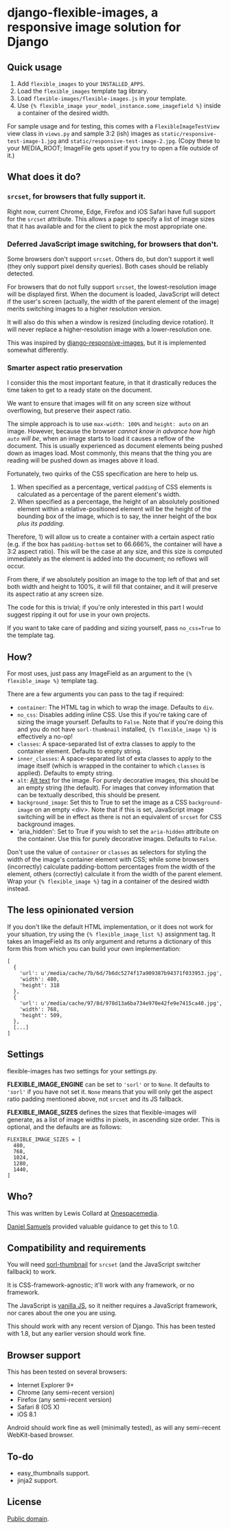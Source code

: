 # django-flexible-images, a responsive image solution for Django

## Quick usage

1. Add `flexible_images` to your `INSTALLED_APPS`.
2. Load the `flexible_images` template tag library.
3. Load `flexible-images/flexible-images.js` in your template.
4. Use `{% flexible_image your_model_instance.some_imagefield %}` inside a
   container of the desired width.

For sample usage and for testing, this comes with a `FlexibleImageTestView`
view class in `views.py` and sample 3:2 (ish) images as
`static/responsive-test-image-1.jpg` and
`static/responsive-test-image-2.jpg`. (Copy these to your MEDIA_ROOT;
ImageFile gets upset if you try to open a file outside of it.)


## What does it do?

### `srcset`, for browsers that fully support it.

Right now, current Chrome, Edge, Firefox and iOS Safari have full support for
the `srcset` attribute. This allows a page to specify a list of image
sizes that it has available and for the client to pick the most appropriate
one.

### Deferred JavaScript image switching, for browsers that don't.

Some browsers don't support `srcset`. Others do, but don't support it well
(they only support pixel density queries). Both cases should be reliably
detected.

For browsers that do not fully support `srcset`, the lowest-resolution image
will be displayed first. When the document is loaded, JavaScript will detect
if the user's screen (actually, the width of the parent element of the image)
merits switching images to a higher resolution version.

It will also do this when a window is resized (including device rotation). It
will never replace a higher-resolution image with a lower-resolution one.

This was inspired by
[django-responsive-images](https://github.com/onespacemedia/django-responsive-images),
but it is implemented somewhat differently.


### Smarter aspect ratio preservation

I consider this the most important feature, in that it drastically reduces
the time taken to get to a ready state on the document.

We want to ensure that images will fit on any screen size without overflowing,
but preserve their aspect ratio.

The simple approach is to use `max-width: 100%` and `height: auto` on an
image. However, because the browser *cannot know in advance how high
`auto` will be*, when an image starts to load it causes a reflow of the
document. This is usually experienced as document elements being pushed down
as images load. Most commonly, this means that the thing you are reading
will be pushed down as images above it load.

Fortunately, two quirks of the CSS specification are here to help us.

1. When specified as a percentage, vertical `padding` of CSS elements is
   calculated as a percentage of the parent element's width.
2. When specified as a percentage, the height of an absolutely positioned
   element within a relative-positioned element will be the height of the
   bounding box of the image, which is to say, the inner height of the box
   *plus its padding*.

Therefore, 1) will allow us to create a container with a certain aspect ratio
(e.g. if the box has `padding-bottom` set to 66.666%, the container will have
a 3:2 aspect ratio). This will be the case at any size, and this size is
computed immediately as the element is added into the document; no reflows
will occur.

From there, if we absolutely position an image to the top left of that and
set both width and height to 100%, it will fill that container, and it will
preserve its aspect ratio at any screen size.

The code for this is trivial; if you're only interested in this part I would
suggest ripping it out for use in your own projects.

If you want to take care of padding and sizing yourself, pass
`no_css=True` to the template tag.

## How?

For most uses, just pass any ImageField as an argument to the
`{% flexible_image %}` template tag.

There are a few arguments you can pass to the tag if required:

* `container`: The HTML tag in which to wrap the image. Defaults to `div`.
* `no_css`: Disables adding inline CSS. Use this if you're taking care of
  sizing the image yourself. Defaults to `False`. Note that if you're doing
  this and you do not have `sorl-thumbnail` installed, `{% flexible_image %}`
  is effectively a no-op!
* `classes`: A space-separated list of extra classes to apply to the container
  element. Defaults to empty string.
* `inner_classes`: A space-separated list of exta classes to apply to the
  image itself (which is wrapped in the container to which `classes` is
  applied). Defaults to empty string.
* `alt`: [Alt text](https://en.wikipedia.org/wiki/Alt_attribute) for the
  image. For purely decorative images, this should be an empty string (the
  default). For images that convey information that can be textually described,
  this should be present.
* `background_image`: Set this to True to set the image as a CSS
  `background-image` on an empty &lt;div&gt;. Note that if this is set,
  JavaScript image switching will be in effect as there is not an equivalent
  of `srcset` for CSS background images.
* 'aria_hidden': Set to True if you wish to set the `aria-hidden` attribute
  on the container. Use this for purely decorative images. Defaults to
  `False`.

Don't use the value of `container` or `classes` as selectors for styling the
width of the image's container element with CSS; while some browsers
(incorrectly) calculate padding-bottom percentages from the width of the
element, others (correctly) calculate it from the width of the parent element.
Wrap your `{% flexible_image %}` tag in a container of the desired width
instead.

## The less opinionated version

If you don't like the default HTML implementation, or it does not work for
your situation, try using the `{% flexible_image_list %}` assignment tag. It
takes an ImageField as its only argument and returns a dictionary of this form
this from which you can build your own implementation:

```
[
  {
    'url': u'/media/cache/7b/6d/7b6dc5274f17a909387b94371f033953.jpg',
    'width': 480,
    'height': 318
  },
  {
    'url': u'/media/cache/97/8d/978d13a6ba734e970e42fe9e7415ca40.jpg',
    'width': 768,
    'height': 509,
  },
  [...]
]
```


## Settings

flexible-images has two settings for your settings.py.

**FLEXIBLE_IMAGE_ENGINE** can be set to `'sorl'` or to `None`. It defaults to
`'sorl'` if you have not set it. `None` means that you will only get the
aspect ratio padding mentioned above, not `srcset` and its JS fallback.

**FLEXIBLE_IMAGE_SIZES** defines the sizes that flexible-images will generate,
as a list of image widths in pixels, in ascending size order. This is
optional, and the defaults are as follows:

```
FLEXIBLE_IMAGE_SIZES = [
  480,
  768,
  1024,
  1280,
  1440,
]
```


## Who?

This was written by Lewis Collard at
[Onespacemedia](http://www.onespacemedia.com/).

[Daniel Samuels](http://danielsamuels.co.uk/) provided valuable guidance to get this to 1.0.


## Compatibility and requirements

You will need
[sorl-thumbnail](https://sorl-thumbnail.readthedocs.org) for `srcset`
(and the JavaScript switcher fallback) to work.

It is CSS-framework-agnostic; it'll work with any framework, or no framework.

The JavaScript is [vanilla JS](http://vanilla-js.com/), so it neither requires
a JavaScript framework, nor cares about the one you are using.

This should work with any recent version of Django. This has been tested with
1.8, but any earlier version should work fine.

## Browser support
This has been tested on several browsers:

* Internet Explorer 9+
* Chrome (any semi-recent version)
* Firefox (any semi-recent version)
* Safari 8 (OS X)
* iOS 8.1

Android should work fine as well (minimally tested), as will any semi-recent
WebKit-based browser.


## To-do

* easy_thumbnails support.
* jinja2 support.

## License

[Public domain](https://creativecommons.org/publicdomain/zero/1.0/).
